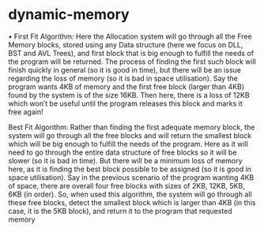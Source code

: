 # dynamic-memory
• First Fit Algorithm: Here the Allocation system will go through all the Free Memory
blocks, stored using any Data structure (here we focus on DLL, BST and AVL Trees), and
first block that is big enough to fulfill the needs of the program will be returned. The process
of finding the first such block will finish quickly in general (so it is good in time), but there
will be an issue regarding the loss of memory (so it is bad in space utilisation). Say the
program wants 4KB of memory and the first free block (larger than 4KB) found by the
system is of the size 16KB. Then here, there is a loss of 12KB which won’t be useful until
the program releases this block and marks it free again!


Best Fit Algorithm: Rather than finding the first adequate memory block, the system will
go through all the free blocks and will return the smallest block which will be big enough to
fulfill the needs of the program. Here as it will need to go through the entire data structure
of free blocks so it will be slower (so it is bad in time). But there will be a minimum loss of
memory here, as it is finding the best block possible to be assigned (so it is good in space
utilisation). Say in the previous scenario of the program wanting 4KB of space, there are
overall four free blocks with sizes of 2KB, 12KB, 5KB, 6KB (in order). So, when used this
algorithm, the system will go through all these free blocks, detect the smallest block which
is larger than 4KB (in this case, it is the 5KB block), and return it to the program that
requested memory
